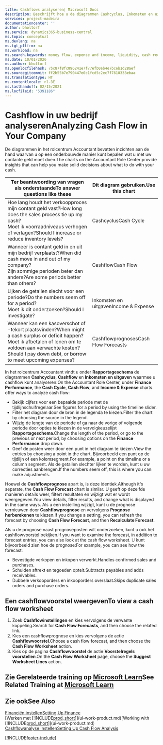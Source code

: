 ```yaml
---
title: Cashflows analyseren| Microsoft Docs
description: Beschrijft hoe u de diagrammen Cashcyclus, Inkomsten en uitgaven, Cashflow, en Cashflowprognose gebruikt om verleden en toekomstige stroom van geld in en uit uw bedrijf te analyseren.
services: project-madeira
documentationcenter: ''
author: bholtorf
ms.service: dynamics365-business-central
ms.topic: conceptual
ms.devlang: na
ms.tgt_pltfrm: na
ms.workload: na
ms.search.keywords: money flow, expense and income, liquidity, cash receipts minus cash payments, Cartera
ms.date: 10/01/2020
ms.author: bholtorf
ms.openlocfilehash: 7bc87f8fc096241e7f77efb0eb4e7bceb1d28aef
ms.sourcegitcommit: ff2b55b7e790447e0c1fcd5c2ec7f7610338ebaa
ms.translationtype: HT
ms.contentlocale: nl-BE
ms.lasthandoff: 02/15/2021
ms.locfileid: "5391186"
---
```

# <a name="analyzing-cash-flow-in-your-company"></a><span data-ttu-id="bc67c-103">Cashflow in uw bedrijf analyseren</span><span class="sxs-lookup"><span data-stu-id="bc67c-103">Analyzing Cash Flow in Your Company</span></span>
<span data-ttu-id="bc67c-104">De diagrammen in het rolcentrum Accountant bevatten inzichten aan de hand waarvan u op een onderbouwde manier kunt bepalen wat u met uw contante geld moet doen.</span><span class="sxs-lookup"><span data-stu-id="bc67c-104">The charts on the Accountant Role Center provide insights that can help you make solid decisions about what to do with your cash.</span></span>  

| <span data-ttu-id="bc67c-105">Ter beantwoording van vragen als onderstaande</span><span class="sxs-lookup"><span data-stu-id="bc67c-105">To answer questions like these</span></span> | <span data-ttu-id="bc67c-106">Dit diagram gebruiken.</span><span class="sxs-lookup"><span data-stu-id="bc67c-106">Use this chart</span></span> |
| --- | --- |
| <span data-ttu-id="bc67c-107">Hoe lang houdt het verkoopproces mijn contant geld vast?</span><span class="sxs-lookup"><span data-stu-id="bc67c-107">How long does the sales process tie up my cash?</span></span></br> <span data-ttu-id="bc67c-108">Moet ik voorraadniveaus verhogen of verlagen?</span><span class="sxs-lookup"><span data-stu-id="bc67c-108">Should I increase or reduce inventory levels?</span></span> |<span data-ttu-id="bc67c-109">Cashcyclus</span><span class="sxs-lookup"><span data-stu-id="bc67c-109">Cash Cycle</span></span> |
| <span data-ttu-id="bc67c-110">Wanneer is contant geld in en uit mijn bedrijf verplaatst?</span><span class="sxs-lookup"><span data-stu-id="bc67c-110">When did cash move in and out of my company?</span></span></br> <span data-ttu-id="bc67c-111">Zijn sommige perioden beter dan andere?</span><span class="sxs-lookup"><span data-stu-id="bc67c-111">Are some periods better than others?</span></span> |<span data-ttu-id="bc67c-112">Cashflow</span><span class="sxs-lookup"><span data-stu-id="bc67c-112">Cash Flow</span></span> |
| <span data-ttu-id="bc67c-113">Lijken de getallen slecht voor een periode?</span><span class="sxs-lookup"><span data-stu-id="bc67c-113">Do the numbers seem off for a period?</span></span></br> <span data-ttu-id="bc67c-114">Moet ik dit onderzoeken?</span><span class="sxs-lookup"><span data-stu-id="bc67c-114">Should I investigate?</span></span> |<span data-ttu-id="bc67c-115">Inkomsten en uitgaven</span><span class="sxs-lookup"><span data-stu-id="bc67c-115">Income & Expense</span></span> |
| <span data-ttu-id="bc67c-116">Wanneer kan een kasoverschot of -tekort plaatsvinden?</span><span class="sxs-lookup"><span data-stu-id="bc67c-116">When might a cash surplus or deficit happen?</span></span></br> <span data-ttu-id="bc67c-117">Moet ik afbetalen of lenen om te voldoen aan verwachte kosten?</span><span class="sxs-lookup"><span data-stu-id="bc67c-117">Should I pay down debt, or borrow to meet upcoming expenses?</span></span> |<span data-ttu-id="bc67c-118">Cashflowprognoses</span><span class="sxs-lookup"><span data-stu-id="bc67c-118">Cash Flow Forecasts</span></span> |

<span data-ttu-id="bc67c-119">In het rolcentrum Accountant vindt u onder **Rapportageschema** de diagrammen **Cashcyclus**, **Cashflow** en **Inkomsten en uitgaven** waarmee u cashflow kunt analyseren:</span><span class="sxs-lookup"><span data-stu-id="bc67c-119">On the Accountant Role Center, under **Finance Performance**, the **Cash Cycle**, **Cash Flow**, and **Income & Expense** charts offer ways to analyze cash flow:</span></span>  

* <span data-ttu-id="bc67c-120">Bekijk cijfers voor een bepaalde periode met de tijdlijnschuifregelaar.</span><span class="sxs-lookup"><span data-stu-id="bc67c-120">See figures for a period by using the timeline slider.</span></span>  
* <span data-ttu-id="bc67c-121">Filter het diagram door de bron in de legenda te kiezen.</span><span class="sxs-lookup"><span data-stu-id="bc67c-121">Filter the chart by choosing the source in the legend.</span></span>  
* <span data-ttu-id="bc67c-122">Wijzig de lengte van de periode of ga naar de vorige of volgende periode door opties te kiezen in de vervolgkeuzelijst **Rapportageschema**.</span><span class="sxs-lookup"><span data-stu-id="bc67c-122">Change the length of the period, or go to the previous or next period, by choosing options on the **Finance Performance** drop down.</span></span>  
* <span data-ttu-id="bc67c-123">Geef de posten weer door een punt in het diagram te kiezen.</span><span class="sxs-lookup"><span data-stu-id="bc67c-123">View the entries by choosing a point in the chart.</span></span> <span data-ttu-id="bc67c-124">Bijvoorbeeld een punt op de tijdlijn of een kolomsegment.</span><span class="sxs-lookup"><span data-stu-id="bc67c-124">For example, a point on the timeline or a column segment.</span></span> <span data-ttu-id="bc67c-125">Als de getallen slechter lijken te worden, kunt u uw correcties aanbrengen.</span><span class="sxs-lookup"><span data-stu-id="bc67c-125">If the numbers seem off, this is where you can make adjustments.</span></span>  

<span data-ttu-id="bc67c-126">Hoewel de **Cashflowprognose** apart is, is deze identiek.</span><span class="sxs-lookup"><span data-stu-id="bc67c-126">Although it's separate, the **Cash Flow Forecast** chart is similar.</span></span> <span data-ttu-id="bc67c-127">U geeft op dezelfde manieren details weer, filtert resultaten en wijzigt wat er wordt weergegeven.</span><span class="sxs-lookup"><span data-stu-id="bc67c-127">You view details, filter results, and change what is displayed in the same ways.</span></span> <span data-ttu-id="bc67c-128">Als u een instelling wijzigt, kunt u de prognose vernieuwen door **Cashflowprognose** en vervolgens **Prognose herberekenen** te kiezen.</span><span class="sxs-lookup"><span data-stu-id="bc67c-128">If you change a setting, you can refresh the forecast by choosing **Cash Flow Forecast**, and then **Recalculate Forecast**.</span></span>

<span data-ttu-id="bc67c-129">Als u de prognose naast prognoseposten wilt onderzoeken, kunt u ook het cashflowvoorstel bekijken.</span><span class="sxs-lookup"><span data-stu-id="bc67c-129">If you want to examine the forecast, in addition to forecast entries, you can also look at the cash flow worksheet.</span></span> <span data-ttu-id="bc67c-130">U kunt bijvoorbeeld zien hoe de prognose:</span><span class="sxs-lookup"><span data-stu-id="bc67c-130">For example, you can see how the forecast:</span></span>

* <span data-ttu-id="bc67c-131">Bevestigde verkopen en inkopen verwerkt.</span><span class="sxs-lookup"><span data-stu-id="bc67c-131">Handles confirmed sales and purchases.</span></span>  
* <span data-ttu-id="bc67c-132">Schulden aftrekt en tegoeden optelt.</span><span class="sxs-lookup"><span data-stu-id="bc67c-132">Subtracts payables and adds receivables.</span></span>  
* <span data-ttu-id="bc67c-133">Dubbele verkooporders en inkooporders overslaat.</span><span class="sxs-lookup"><span data-stu-id="bc67c-133">Skips duplicate sales orders and purchase orders.</span></span>  

## <a name="to-view-a-cash-flow-worksheet"></a><span data-ttu-id="bc67c-134">Een cashflowvoorstel weergeven</span><span class="sxs-lookup"><span data-stu-id="bc67c-134">To view a cash flow worksheet</span></span>
1. <span data-ttu-id="bc67c-135">Zoek **Cashflowinstellingen** en kies vervolgens de verwante koppeling.</span><span class="sxs-lookup"><span data-stu-id="bc67c-135">Search for **Cash Flow Forecasts**, and then choose the related link.</span></span>  
2. <span data-ttu-id="bc67c-136">Kies een cashflowprognose en kies vervolgens de actie **Cashflowvoorstel**.</span><span class="sxs-lookup"><span data-stu-id="bc67c-136">Choose a cash flow forecast, and then choose the **Cash Flow Worksheet** action.</span></span>  
3. <span data-ttu-id="bc67c-137">Kies op de pagina **Cashflowvoorstel** de actie **Voorstelregels voorstellen**.</span><span class="sxs-lookup"><span data-stu-id="bc67c-137">On the **Cash Flow Worksheet** page, choose the **Suggest Worksheet Lines** action.</span></span>  

## <a name="see-related-training-at-microsoft-learn"></a><span data-ttu-id="bc67c-138">Zie Gerelateerde training op [Microsoft Learn](/learn/modules/forecast-cash-flow-dynamics-365-business-central/index)</span><span class="sxs-lookup"><span data-stu-id="bc67c-138">See Related Training at [Microsoft Learn](/learn/modules/forecast-cash-flow-dynamics-365-business-central/index)</span></span>

## <a name="see-also"></a><span data-ttu-id="bc67c-139">Zie ook</span><span class="sxs-lookup"><span data-stu-id="bc67c-139">See Also</span></span>
[<span data-ttu-id="bc67c-140">Financiën instellen</span><span class="sxs-lookup"><span data-stu-id="bc67c-140">Setting Up Finance</span></span>](finance-setup-finance.md)  
<span data-ttu-id="bc67c-141">[Werken met [!INCLUDE[prod_short](includes/prod_short.md)]](ui-work-product.md)</span><span class="sxs-lookup"><span data-stu-id="bc67c-141">[Working with [!INCLUDE[prod_short](includes/prod_short.md)]](ui-work-product.md)</span></span>  
[<span data-ttu-id="bc67c-142">Cashflowanalyse instellen</span><span class="sxs-lookup"><span data-stu-id="bc67c-142">Setting Up Cash Flow Analysis</span></span>](finance-setup-cash-flow-analyses.md)  


[!INCLUDE[footer-include](includes/footer-banner.md)]